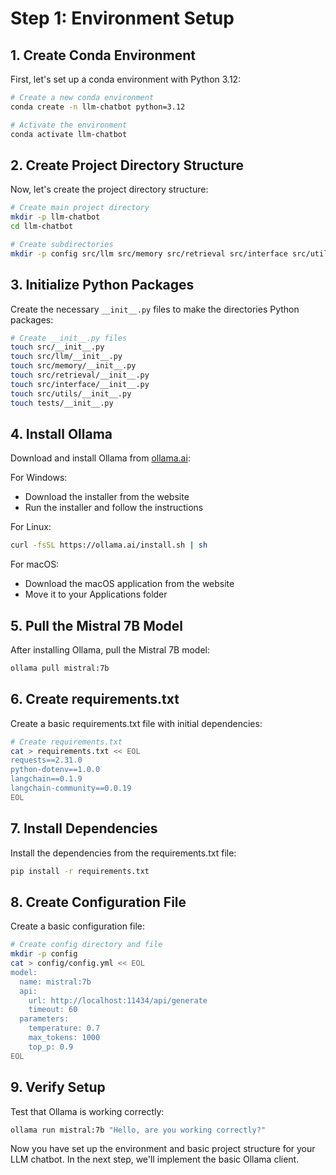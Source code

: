 # Step 1: Environment Setup

## 1. Create Conda Environment

First, let's set up a conda environment with Python 3.12:

```bash
# Create a new conda environment
conda create -n llm-chatbot python=3.12

# Activate the environment
conda activate llm-chatbot
```

## 2. Create Project Directory Structure

Now, let's create the project directory structure:

```bash
# Create main project directory
mkdir -p llm-chatbot
cd llm-chatbot

# Create subdirectories
mkdir -p config src/llm src/memory src/retrieval src/interface src/utils data/raw data/processed scripts tests
```

## 3. Initialize Python Packages

Create the necessary `__init__.py` files to make the directories Python packages:

```bash
# Create __init__.py files
touch src/__init__.py
touch src/llm/__init__.py
touch src/memory/__init__.py
touch src/retrieval/__init__.py
touch src/interface/__init__.py
touch src/utils/__init__.py
touch tests/__init__.py
```

## 4. Install Ollama

Download and install Ollama from [ollama.ai](https://ollama.ai/):

For Windows:
- Download the installer from the website
- Run the installer and follow the instructions

For Linux:
```bash
curl -fsSL https://ollama.ai/install.sh | sh
```

For macOS:
- Download the macOS application from the website
- Move it to your Applications folder

## 5. Pull the Mistral 7B Model

After installing Ollama, pull the Mistral 7B model:

```bash
ollama pull mistral:7b
```

## 6. Create requirements.txt

Create a basic requirements.txt file with initial dependencies:

```bash
# Create requirements.txt
cat > requirements.txt << EOL
requests==2.31.0
python-dotenv==1.0.0
langchain==0.1.9
langchain-community==0.0.19
EOL
```

## 7. Install Dependencies

Install the dependencies from the requirements.txt file:

```bash
pip install -r requirements.txt
```

## 8. Create Configuration File

Create a basic configuration file:

```bash
# Create config directory and file
mkdir -p config
cat > config/config.yml << EOL
model:
  name: mistral:7b
  api:
    url: http://localhost:11434/api/generate
    timeout: 60
  parameters:
    temperature: 0.7
    max_tokens: 1000
    top_p: 0.9
EOL
```

## 9. Verify Setup

Test that Ollama is working correctly:

```bash
ollama run mistral:7b "Hello, are you working correctly?"
```

Now you have set up the environment and basic project structure for your LLM chatbot. In the next step, we'll implement the basic Ollama client. 